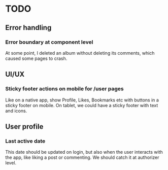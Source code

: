 # TODO

## Error handling

### Error boundary at component level

At some point, I deleted an album without deleting its comments, which caused some pages to crash.

## UI/UX

### Sticky footer actions on mobile for /user pages

Like on a native app, show Profile, Likes, Bookmarks etc with buttons in a sticky footer on mobile.
On tablet, we could have a sticky footer with text and icons.

## User profile

### Last active date

This date should be updated on login, but also when the user interacts with the app, like liking a post or commenting. We should catch it at authorizer level.
